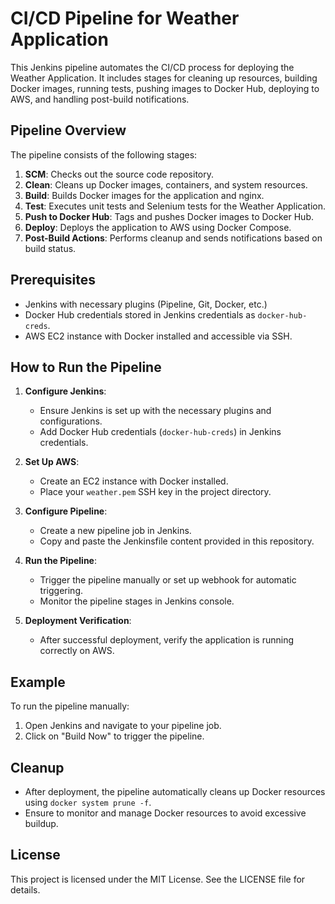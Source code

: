 # CI/CD Pipeline for Weather Application

This Jenkins pipeline automates the CI/CD process for deploying the Weather Application. It includes stages for cleaning up resources, building Docker images, running tests, pushing images to Docker Hub, deploying to AWS, and handling post-build notifications.

## Pipeline Overview

The pipeline consists of the following stages:

1. **SCM**: Checks out the source code repository.
2. **Clean**: Cleans up Docker images, containers, and system resources.
3. **Build**: Builds Docker images for the application and nginx.
4. **Test**: Executes unit tests and Selenium tests for the Weather Application.
5. **Push to Docker Hub**: Tags and pushes Docker images to Docker Hub.
6. **Deploy**: Deploys the application to AWS using Docker Compose.
7. **Post-Build Actions**: Performs cleanup and sends notifications based on build status.

## Prerequisites

- Jenkins with necessary plugins (Pipeline, Git, Docker, etc.)
- Docker Hub credentials stored in Jenkins credentials as `docker-hub-creds`.
- AWS EC2 instance with Docker installed and accessible via SSH.

## How to Run the Pipeline

1. **Configure Jenkins**:
   - Ensure Jenkins is set up with the necessary plugins and configurations.
   - Add Docker Hub credentials (`docker-hub-creds`) in Jenkins credentials.

2. **Set Up AWS**:
   - Create an EC2 instance with Docker installed.
   - Place your `weather.pem` SSH key in the project directory.

3. **Configure Pipeline**:
   - Create a new pipeline job in Jenkins.
   - Copy and paste the Jenkinsfile content provided in this repository.

4. **Run the Pipeline**:
   - Trigger the pipeline manually or set up webhook for automatic triggering.
   - Monitor the pipeline stages in Jenkins console.

5. **Deployment Verification**:
   - After successful deployment, verify the application is running correctly on AWS.

## Example

To run the pipeline manually:

1. Open Jenkins and navigate to your pipeline job.
2. Click on "Build Now" to trigger the pipeline.

## Cleanup

- After deployment, the pipeline automatically cleans up Docker resources using `docker system prune -f`.
- Ensure to monitor and manage Docker resources to avoid excessive buildup.

## License

This project is licensed under the MIT License. See the LICENSE file for details.

